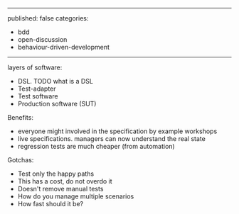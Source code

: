 ----
published: false
categories:
  - bdd
  - open-discussion
  - behaviour-driven-development
----

layers of software:

  * DSL. TODO what is a DSL
  * Test-adapter
  * Test software
  * Production software (SUT)
  
Benefits:

 * everyone might involved in the specification by example workshops
 * live specifications. managers can now understand the real state
 * regression tests are much cheaper (from automation)

Gotchas:

 * Test only the happy paths
 * This has a cost, do not overdo it
 * Doesn't remove manual tests
 * How do you manage multiple scenarios
 * How fast should it be?
  
